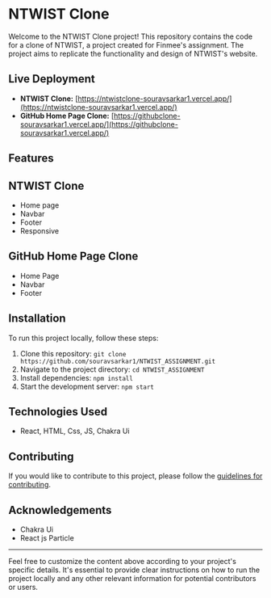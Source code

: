 # NTWIST Clone

Welcome to the NTWIST Clone project! This repository contains the code for a clone of NTWIST, a project created for Finmee's assignment. The project aims to replicate the functionality and design of NTWIST's website.

## Live Deployment

- **NTWIST Clone:** [https://ntwistclone-souravsarkar1.vercel.app/](https://ntwistclone-souravsarkar1.vercel.app/)
- **GitHub Home Page Clone:** [https://githubclone-souravsarkar1.vercel.app/](https://githubclone-souravsarkar1.vercel.app/)

## Features

## NTWIST Clone
- Home page
- Navbar
- Footer
- Responsive
## GitHub Home Page Clone
- Home Page
- Navbar
- Footer
  


## Installation

To run this project locally, follow these steps:

1. Clone this repository: `git clone https://github.com/souravsarkar1/NTWIST_ASSIGNMENT.git`
2. Navigate to the project directory: `cd NTWIST_ASSIGNMENT`
3. Install dependencies: `npm install`
4. Start the development server: `npm start`

## Technologies Used

- React, HTML, Css, JS, Chakra Ui

## Contributing

If you would like to contribute to this project, please follow the [guidelines for contributing](CONTRIBUTING.md).


## Acknowledgements

- Chakra Ui
- React js Particle

---

Feel free to customize the content above according to your project's specific details. It's essential to provide clear instructions on how to run the project locally and any other relevant information for potential contributors or users.
